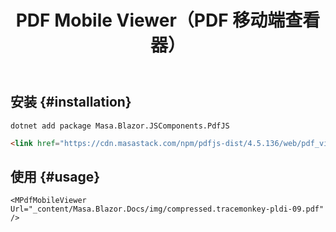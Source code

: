 ﻿---
title: PDF Mobile Viewer（PDF 移动端查看器）
desc: "专为移动设备设计的 PDF 查看器。"
tag: "JS代理"
---

## 安装 {#installation}

```shell
dotnet add package Masa.Blazor.JSComponents.PdfJS
```

``` html
<link href="https://cdn.masastack.com/npm/pdfjs-dist/4.5.136/web/pdf_viewer.min.css" rel="stylesheet">
```

## 使用 {#usage}

<masa-example file="Examples.mobiles.pdf_mobile_viewer.Usage" no-actions="true"></masa-example>

```razor
<MPdfMobileViewer Url="_content/Masa.Blazor.Docs/img/compressed.tracemonkey-pldi-09.pdf" /> 
```